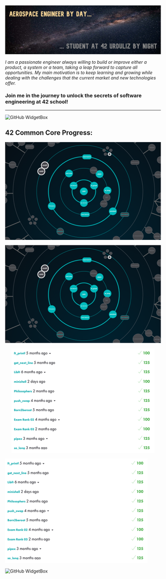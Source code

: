 ![COMMON_CORE](./banner.png?raw=true)

*I am a passionate engineer always willing to build or improve either a product, a system or a team, taking a leap forward to capture all opportunities. My main motivation is to keep learning and growing while dealing with the challenges that the current market and new technologies offer.*

### Join me in the journey to unlock the secrets of software engineering at 42 school!

---

![GitHub WidgetBox](https://github-widgetbox.vercel.app/api/profile?username=ikersojo&data=followers,repositories,stars,commits)

## 42 Common Core Progress:

![COMMON_CORE](./Common_Core_Progress.png?raw=true)
<p align="center">
  <img src="./Common_Core_Progress.png" />
</p>

<p align="center">
  <img src="./scores.png" />
</p>

![SCORES](./scores.png?raw=true)

![GitHub WidgetBox](https://github-widgetbox.vercel.app/api/skills?languages=c,python)

<!--
**ikersojo/ikersojo** is a ✨ _special_ ✨ repository because its `README.md` (this file) appears on your GitHub profile.

Here are some ideas to get you started:

- 🔭 I’m currently working on ...
- 🌱 I’m currently learning ...
- 👯 I’m looking to collaborate on ...
- 🤔 I’m looking for help with ...
- 💬 Ask me about ...
- 📫 How to reach me: ...
- 😄 Pronouns: ...
- ⚡ Fun fact: ...
-->
